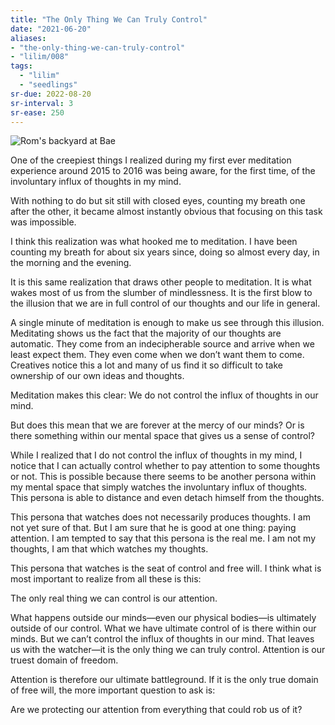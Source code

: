 ```yaml
---
title: "The Only Thing We Can Truly Control"
date: "2021-06-20"
aliases:
- "the-only-thing-we-can-truly-control"
- "lilim/008"
tags:
  - "lilim"
  - "seedlings"
sr-due: 2022-08-20
sr-interval: 3
sr-ease: 250
---
```

![Rom's backyard at Bae](essays/images/Roms-backyard.jpeg)

One of the creepiest things I realized during my first ever meditation experience around 2015 to 2016 was being aware, for the first time, of the involuntary influx of thoughts in my mind.

With nothing to do but sit still with closed eyes, counting my breath one after the other, it became almost instantly obvious that focusing on this task was impossible.

I think this realization was what hooked me to meditation. I have been counting my breath for about six years since, doing so almost every day, in the morning and the evening.

It is this same realization that draws other people to meditation. It is what wakes most of us from the slumber of mindlessness. It is the first blow to the illusion that we are in full control of our thoughts and our life in general.

A single minute of meditation is enough to make us see through this illusion. Meditating shows us the fact that the majority of our thoughts are automatic. They come from an indecipherable source and arrive when we least expect them. They even come when we don’t want them to come. Creatives notice this a lot and many of us find it so difficult to take ownership of our own ideas and thoughts.

Meditation makes this clear: We do not control the influx of thoughts in our mind.

But does this mean that we are forever at the mercy of our minds? Or is there something within our mental space that gives us a sense of control?

While I realized that I do not control the influx of thoughts in my mind, I notice that I can actually control whether to pay attention to some thoughts or not. This is possible because there seems to be another persona within my mental space that simply watches the involuntary influx of thoughts. This persona is able to distance and even detach himself from the thoughts.

This persona that watches does not necessarily produces thoughts. I am not yet sure of that. But I am sure that he is good at one thing: paying attention. I am tempted to say that this persona is the real me. I am not my thoughts, I am that which watches my thoughts.

This persona that watches is the seat of control and free will. I think what is most important to realize from all these is this:

The only real thing we can control is our attention.

What happens outside our minds—even our physical bodies—is ultimately outside of our control. What we have ultimate control of is there within our minds. But we can’t control the influx of thoughts in our mind. That leaves us with the watcher—it is the only thing we can truly control. Attention is our truest domain of freedom.

Attention is therefore our ultimate battleground. If it is the only true domain of free will, the more important question to ask is:

Are we protecting our attention from everything that could rob us of it?